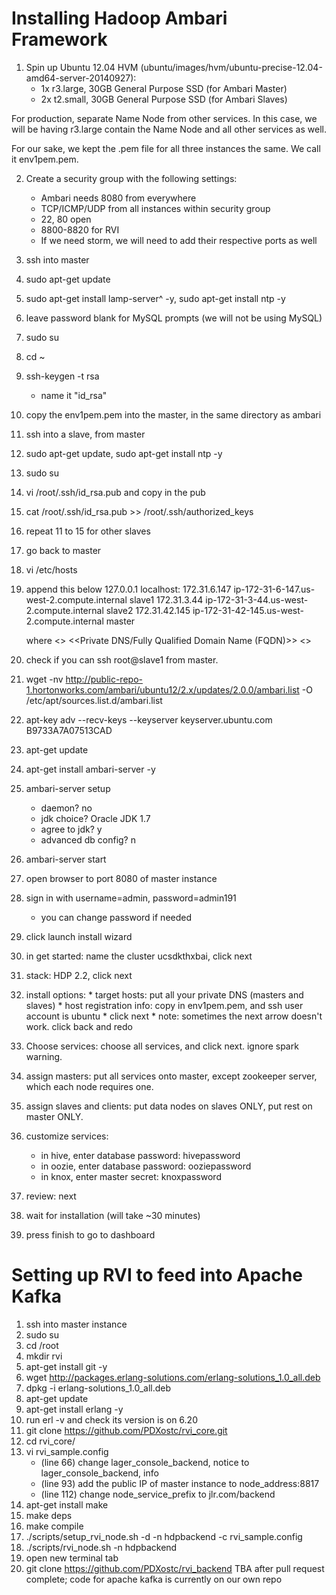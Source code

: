 # Installing Hadoop Ambari Framework

1. Spin up Ubuntu 12.04 HVM (ubuntu/images/hvm/ubuntu-precise-12.04-amd64-server-20140927):
	* 1x r3.large, 30GB General Purpose SSD (for Ambari Master)
	* 2x t2.small, 30GB General Purpose SSD (for Ambari Slaves)

For production, separate Name Node from other services. In this case, we will be having r3.large contain the Name Node and all other services as well.

For our sake, we kept the .pem file for all three instances the same. We call it env1pem.pem.

2. Create a security group with the following settings:
	* Ambari needs 8080 from everywhere
	* TCP/ICMP/UDP from all instances within security group
	* 22, 80 open
	* 8800-8820 for RVI
	* If we need storm, we will need to add their respective ports as well

3. ssh into master
4. sudo apt-get update
5. sudo apt-get install lamp-server^ -y, sudo apt-get install ntp -y
6. leave password blank for MySQL prompts (we will not be using MySQL)
7. sudo su
8. cd ~
9. ssh-keygen -t rsa
	* name it "id_rsa"
10. copy the env1pem.pem into the master, in the same directory as ambari
11. ssh into a slave, from master
12. sudo apt-get update, sudo apt-get install ntp -y
13. sudo su
14. vi /root/.ssh/id_rsa.pub and copy in the pub
15. cat /root/.ssh/id_rsa.pub >> /root/.ssh/authorized_keys
16. repeat 11 to 15 for other slaves
17. go back to master
18. vi /etc/hosts
19. append this below 127.0.0.1 localhost:
	172.31.6.147 ip-172-31-6-147.us-west-2.compute.internal slave1
	172.31.3.44 ip-172-31-3-44.us-west-2.compute.internal slave2
	172.31.42.145 ip-172-31-42-145.us-west-2.compute.internal master

	where <<Private IP>> <<Private DNS/Fully Qualified Domain Name (FQDN)>> <<nickname>>

20. check if you can ssh root@slave1 from master.
21. wget -nv http://public-repo-1.hortonworks.com/ambari/ubuntu12/2.x/updates/2.0.0/ambari.list -O /etc/apt/sources.list.d/ambari.list
22. apt-key adv --recv-keys --keyserver keyserver.ubuntu.com B9733A7A07513CAD
23. apt-get update
24. apt-get install ambari-server -y
25. ambari-server setup
	* daemon? no
	* jdk choice? Oracle JDK 1.7
	* agree to jdk? y
	* advanced db config? n
26. ambari-server start
27. open browser to port 8080 of master instance
28. sign in with username=admin, password=admin191
	* you can change password if needed
29. click launch install wizard
30. in get started: name the cluster ucsdkthxbai, click next
31. stack: HDP 2.2, click next
32. install options:
		* target hosts: put all your private DNS (masters and slaves)
		* host registration info: copy in env1pem.pem, and ssh user account is ubuntu
		* click next
		* note: sometimes the next arrow doesn't work. click back and redo
33. Choose services: choose all services, and click next. ignore spark warning.
34. assign masters: put all services onto master, except zookeeper server, which each node requires one.
35. assign slaves and clients: put data nodes on slaves ONLY, put rest on master ONLY.
36. customize services:
	* in hive, enter database password: hivepassword
	* in oozie, enter database password: ooziepassword
	* in knox, enter master secret: knoxpassword
37. review: next
38. wait for installation (will take ~30 minutes)
39. press finish to go to dashboard

# Setting up RVI to feed into Apache Kafka
1. ssh into master instance
2. sudo su
3. cd /root
4. mkdir rvi
5. apt-get install git -y
6. wget http://packages.erlang-solutions.com/erlang-solutions_1.0_all.deb
7. dpkg -i erlang-solutions_1.0_all.deb
8. apt-get update
9. apt-get install erlang -y
10. run erl -v and check its version is on 6.20
11. git clone https://github.com/PDXostc/rvi_core.git
12. cd rvi_core/
13. vi rvi_sample.config
	* (line 66) change lager_console_backend, notice to lager_console_backend, info
	* (line 93) add the public IP of master instance to node_address:8817
	* (line 112) change node_service_prefix to jlr.com/backend
14. apt-get install make
15. make deps
16. make compile
17. ./scripts/setup_rvi_node.sh -d -n hdpbackend -c rvi_sample.config
18. ./scripts/rvi_node.sh -n hdpbackend
19. open new terminal tab
20. git clone https://github.com/PDXostc/rvi_backend
TBA after pull request complete; code for apache kafka is currently on our own repo